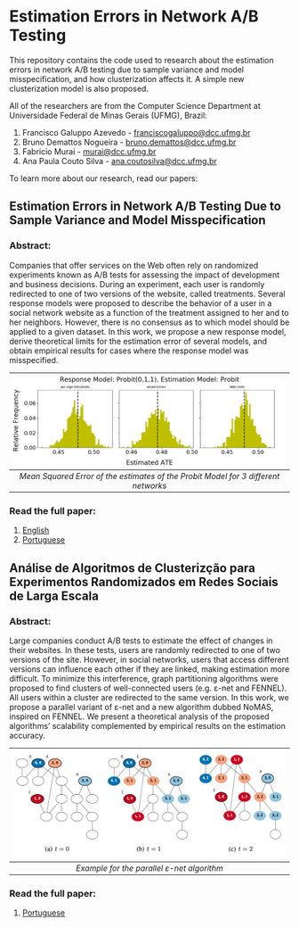# Estimation Errors in Network A/B Testing
This repository contains the code used to research about the estimation errors in network A/B testing due to sample variance and model misspecification, and how clusterization affects it. A simple new clusterization model is also proposed.

All of the researchers are from the Computer Science Department at Universidade Federal de Minas Gerais (UFMG), Brazil: 

1. Francisco Galuppo Azevedo - franciscogaluppo@dcc.ufmg.br
2. Bruno Demattos Nogueira - bruno.demattos@dcc.ufmg.br
3. Fabricio Murai - murai@dcc.ufmg.br
4. Ana Paula Couto Silva - ana.coutosilva@dcc.ufmg.br

To learn more about our research, read our papers:

## Estimation Errors in Network A/B Testing Due to Sample Variance and Model Misspecification

### Abstract:
Companies that offer services on the Web often rely on randomized experiments known as A/B tests for assessing the impact of development and business decisions. During an experiment, each user is randomly redirected to one of two versions of the website, called treatments. Several response models were proposed to describe the behavior of a user in a social network website as a function of the treatment assigned to her and to her neighbors. However, there is no consensus as to which model should be applied to a given dataset. In this work, we propose a new response model, derive theoretical limits for the estimation error of several models, and obtain empirical results for cases where the response model was misspecified.

|![](Imagens/Artigo2/final.png?raw=true)|
|:--:|
| *Mean Squared Error of the estimates of the Probit Model for 3 different networks* |

### Read the full paper:
1. [English](https://ieeexplore.ieee.org/abstract/document/8609643)
2. [Portuguese](https://arxiv.org/pdf/1803.03497)



## Análise de Algoritmos de Clusterizção para Experimentos Randomizados em Redes Sociais de Larga Escala

### Abstract:
Large companies conduct A/B tests to estimate the effect of changes in their websites. In these tests, users are randomly redirected to one of two versions of the site. However, in social networks, users that access different versions can influence each other if they are linked, making estimation more difficult. To minimize this interference, graph partitioning algorithms were proposed to find clusters of well-connected users (e.g. &epsilon;-net and FENNEL). All users within a cluster are redirected to the same version. In this work, we propose a parallel variant of &epsilon;-net and a new algorithm dubbed NoMAS, inspired on FENNEL. We present a theoretical analysis of the proposed algorithms’ scalability complemented by empirical results on the estimation accuracy.

|![](Imagens/Artigo2/Bruno.png?raw=true)|
|:--:|
| *Example for the parallel &epsilon;-net algorithm* |

### Read the full paper:
1. [Portuguese](https://sol.sbc.org.br/index.php/wperformance/article/view/3329)
